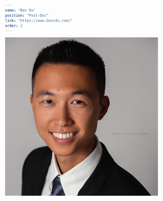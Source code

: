 ```yaml
---
name: "Ben Du"
position: "Post-Doc"
link: "https://www.bencdu.com/"
order: 2
---
```


![ben](/assets/profile-pics/ben-du.jpg)